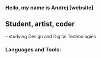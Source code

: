 ### Hello, my name is Andrej [website]

## Student, artist, coder
– studying Design and Digital Technologies

### Languages and Tools:

[webiste]: https://achatotal.github.io/portfolio